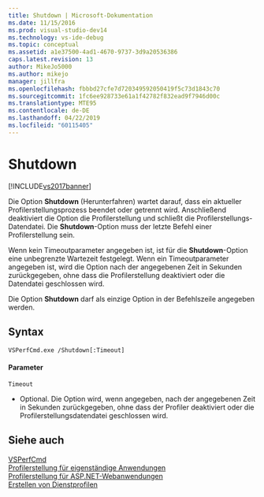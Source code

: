 ```yaml
---
title: Shutdown | Microsoft-Dokumentation
ms.date: 11/15/2016
ms.prod: visual-studio-dev14
ms.technology: vs-ide-debug
ms.topic: conceptual
ms.assetid: a1e37500-4ad1-4670-9737-3d9a20536386
caps.latest.revision: 13
author: MikeJo5000
ms.author: mikejo
manager: jillfra
ms.openlocfilehash: fbbbd27cfe7d720349592050419f5c73d1843c70
ms.sourcegitcommit: 1fc6ee928733e61a1f42782f832ead9f7946d00c
ms.translationtype: MTE95
ms.contentlocale: de-DE
ms.lasthandoff: 04/22/2019
ms.locfileid: "60115405"
---
```

# <a name="shutdown"></a>Shutdown
[!INCLUDE[vs2017banner](../includes/vs2017banner.md)]

Die Option **Shutdown** (Herunterfahren) wartet darauf, dass ein aktueller Profilerstellungsprozess beendet oder getrennt wird. Anschließend deaktiviert die Option die Profilerstellung und schließt die Profilerstellungs-Datendatei. Die **Shutdown**-Option muss der letzte Befehl einer Profilerstellung sein.  
  
 Wenn kein Timeoutparameter angegeben ist, ist für die **Shutdown**-Option eine unbegrenzte Wartezeit festgelegt. Wenn ein Timeoutparameter angegeben ist, wird die Option nach der angegebenen Zeit in Sekunden zurückgegeben, ohne dass die Profilerstellung deaktiviert oder die Datendatei geschlossen wird.  
  
 Die Option **Shutdown** darf als einzige Option in der Befehlszeile angegeben werden.  
  
## <a name="syntax"></a>Syntax  
  
```  
VSPerfCmd.exe /Shutdown[:Timeout]  
```  
  
#### <a name="parameters"></a>Parameter  
`Timeout`  
- Optional. Die Option wird, wenn angegeben, nach der angegebenen Zeit in Sekunden zurückgegeben, ohne dass der Profiler deaktiviert oder die Profilerstellungsdatendatei geschlossen wird.  
  
## <a name="see-also"></a>Siehe auch  
 [VSPerfCmd](../profiling/vsperfcmd.md)   
 [Profilerstellung für eigenständige Anwendungen](../profiling/command-line-profiling-of-stand-alone-applications.md)   
 [Profilerstellung für ASP.NET-Webanwendungen](../profiling/command-line-profiling-of-aspnet-web-applications.md)   
 [Erstellen von Dienstprofilen](../profiling/command-line-profiling-of-services.md)

